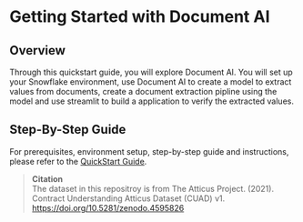 # Getting Started with Document AI

## Overview
Through this quickstart guide, you will explore Document AI. You will set up your Snowflake environment, use Document AI to create a model to extract values from documents, create a document extraction pipline using the model and use streamlit to build a application to verify the extracted values.  

## Step-By-Step Guide
For prerequisites, environment setup, step-by-step guide and instructions, please refer to the [QuickStart Guide](https://quickstarts.snowflake.com/guide/getting_started_with_document_ai/index.html).

> **Citation**  
> The dataset in this repositroy is from The Atticus Project. (2021). Contract Understanding Atticus Dataset (CUAD) v1. https://doi.org/10.5281/zenodo.4595826